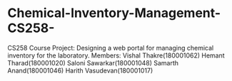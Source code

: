 # Chemical-Inventory-Management-CS258-
CS258 Course Project: Designing a web portal for managing chemical inventory for the laboratory.
Members:
Vishal Thakre(180001062)
Hemant Tharad(180001020)
Saloni Sawarkar(180001048)
Samarth Anand(180001046)
Harith Vasudevan(180001017)
